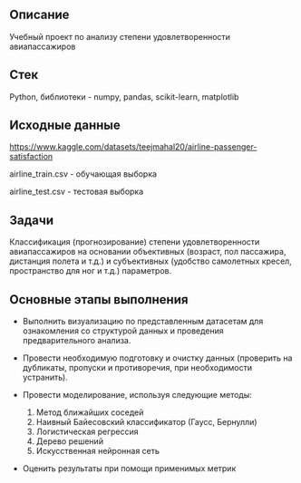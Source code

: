 ## Описание

Учебный проект по анализу степени удовлетворенности авиапассажиров

## Стек

Python, библиотеки - numpy, pandas, scikit-learn, matplotlib

## Исходные данные

https://www.kaggle.com/datasets/teejmahal20/airline-passenger-satisfaction

airline_train.csv - обучающая выборка

airline_test.csv - тестовая выборка

## Задачи

Классификация (прогнозирование) степени удовлетворенности авиапассажиров на основании объективных (возраст, пол пассажира, дистанция полета и т.д.) и субъективных (удобство самолетных кресел, пространство для ног и т.д.) параметров.

## Основные этапы выполнения

- Выполнить визуализацию по представленным датасетам для ознакомления со структурой данных и проведения предварительного анализа.

- Провести необходимую подготовку и очистку данных (проверить на дубликаты, пропуски и противоречия, при необходимости устранить).

- Провести моделирование, используя следующие методы:
    
    1. Метод ближайших соседей
    2. Наивный Байесовский классификатор (Гаусс, Бернулли)
    3. Логистическая регрессия
    4. Дерево решений
    5. Искусственная нейронная сеть

- Оценить результаты при помощи применимых метрик
